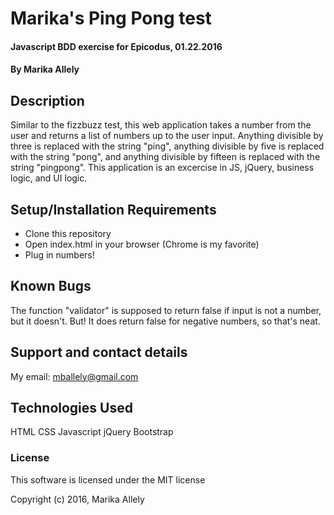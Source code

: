 # Marika's Ping Pong test

#### Javascript BDD exercise for Epicodus, 01.22.2016

#### By Marika Allely

## Description

Similar to the fizzbuzz test, this web application takes a number from the user and returns a list of numbers up to the user input.  Anything divisible by three is replaced with the string "ping", anything divisible by five is replaced with the string "pong", and anything divisible by fifteen is replaced with the string "pingpong".  This application is an excercise in JS, jQuery, business logic, and UI logic.

## Setup/Installation Requirements

* Clone this repository
* Open index.html in your browser (Chrome is my favorite)
* Plug in numbers!

## Known Bugs

The function "validator" is supposed to return false if input is not a number, but it doesn't.  But!  It does return false for negative numbers, so that's neat.

## Support and contact details

My email: mballely@gmail.com

## Technologies Used

HTML
CSS
Javascript
jQuery
Bootstrap

### License

This software is licensed under the MIT license

Copyright (c) 2016, Marika Allely
